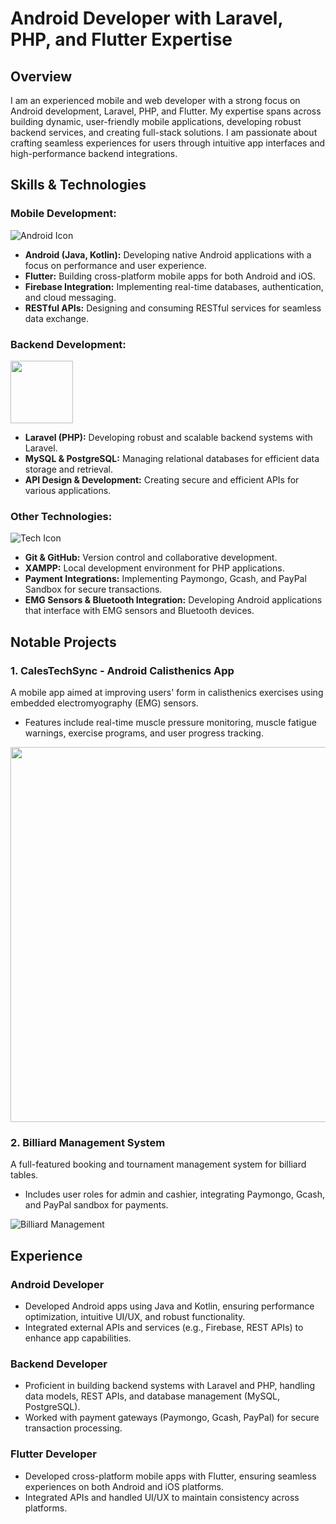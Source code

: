 # Android Developer with Laravel, PHP, and Flutter Expertise

## Overview

I am an experienced mobile and web developer with a strong focus on Android development, Laravel, PHP, and Flutter. My expertise spans across building dynamic, user-friendly mobile applications, developing robust backend services, and creating full-stack solutions. I am passionate about crafting seamless experiences for users through intuitive app interfaces and high-performance backend integrations.

## Skills & Technologies

### Mobile Development:


![Android Icon](https://github.com/user-attachments/assets/9ae5f1e6-9f82-44b5-854e-85ae6376a36c)  <!-- Replace with Android icon -->
- **Android (Java, Kotlin):** Developing native Android applications with a focus on performance and user experience.
- **Flutter:** Building cross-platform mobile apps for both Android and iOS.
- **Firebase Integration:** Implementing real-time databases, authentication, and cloud messaging.
- **RESTful APIs:** Designing and consuming RESTful services for seamless data exchange.

### Backend Development:


<img src="https://github.com/user-attachments/assets/656d42f5-c7fb-4434-8588-bc45e2f2ca72" width="100" /> <!-- Replace with Laravel icon -->
- **Laravel (PHP):** Developing robust and scalable backend systems with Laravel.
- **MySQL & PostgreSQL:** Managing relational databases for efficient data storage and retrieval.
- **API Design & Development:** Creating secure and efficient APIs for various applications.

### Other Technologies:

![Tech Icon](https://github.com/user-attachments/assets/90afb9c1-94aa-4e2c-94e8-33b929dbfeae)  <!-- Replace with relevant tech icon -->
- **Git & GitHub:** Version control and collaborative development.
- **XAMPP:** Local development environment for PHP applications.
- **Payment Integrations:** Implementing Paymongo, Gcash, and PayPal Sandbox for secure transactions.
- **EMG Sensors & Bluetooth Integration:** Developing Android applications that interface with EMG sensors and Bluetooth devices.

## Notable Projects

### 1. **CalesTechSync - Android Calisthenics App**
   A mobile app aimed at improving users' form in calisthenics exercises using embedded electromyography (EMG) sensors.
   - Features include real-time muscle pressure monitoring, muscle fatigue warnings, exercise programs, and user progress tracking.

   <img src="https://github.com/user-attachments/assets/6ba43d82-72e6-4734-9f74-299213d48684" width="600" />  <!-- Replace with a screenshot of the project -->

### 2. **Billiard Management System**
   A full-featured booking and tournament management system for billiard tables.
   - Includes user roles for admin and cashier, integrating Paymongo, Gcash, and PayPal sandbox for payments.

   ![Billiard Management](https://github.com/user-attachments/assets/afda3a22-9ac4-4a09-a912-ba45e2440886)  <!-- Replace with a screenshot of the project -->

## Experience

### Android Developer
- Developed Android apps using Java and Kotlin, ensuring performance optimization, intuitive UI/UX, and robust functionality.
- Integrated external APIs and services (e.g., Firebase, REST APIs) to enhance app capabilities.

### Backend Developer
- Proficient in building backend systems with Laravel and PHP, handling data models, REST APIs, and database management (MySQL, PostgreSQL).
- Worked with payment gateways (Paymongo, Gcash, PayPal) for secure transaction processing.

### Flutter Developer
- Developed cross-platform mobile apps with Flutter, ensuring seamless experiences on both Android and iOS platforms.
- Integrated APIs and handled UI/UX to maintain consistency across platforms.

